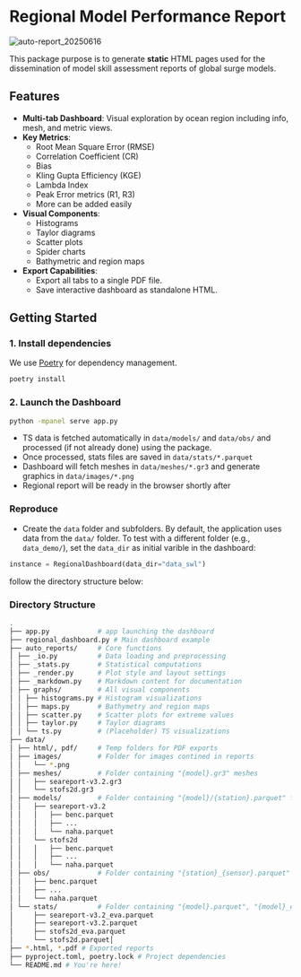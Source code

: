 # Regional Model Performance Report

![auto-report_20250616](https://github.com/user-attachments/assets/fe479755-25c7-4b9d-a9fd-56f1965e0549)

This package purpose is to generate **static** HTML pages used for the dissemination of model skill assessment reports of global surge models.

## Features

- **Multi-tab Dashboard**: Visual exploration by ocean region including info, mesh, and metric views.
- **Key Metrics**:
  - Root Mean Square Error (RMSE)
  - Correlation Coefficient (CR)
  - Bias
  - Kling Gupta Efficiency (KGE)
  - Lambda Index
  - Peak Error metrics (R1, R3)
  - More can be added easily
- **Visual Components**:
  - Histograms
  - Taylor diagrams
  - Scatter plots
  - Spider charts
  - Bathymetric and region maps
- **Export Capabilities**:
  - Export all tabs to a single PDF file.
  - Save interactive dashboard as standalone HTML.

## Getting Started

### 1. Install dependencies
We use [Poetry](https://python-poetry.org/) for dependency management.

```bash
poetry install
```

### 2. Launch the Dashboard
```bash
python -mpanel serve app.py
```

 * TS data is fetched  automatically in `data/models/` and `data/obs/` and processed (if not already done) using the package.
 * Once processed, stats files  are saved in `data/stats/*.parquet`
 * Dashboard will fetch meshes in `data/meshes/*.gr3` and generate graphics in `data/images/*.png`
 * Regional report will be ready in the browser shortly after

### Reproduce

 * Create the `data` folder and subfolders. By default, the application uses data from the `data/` folder. To test with a different folder (e.g., `data_demo/`), set the `data_dir` as initial varible in the dashboard:

```python
instance = RegionalDashboard(data_dir="data_swl")
```


follow the directory structure below:

### Directory Structure

```bash
.
├── app.py            # app launching the dashboard
├── regional_dashboard.py # Main dashboard example
├── auto_reports/     # Core functions
│ ├── _io.py          # Data loading and preprocessing
│ ├── _stats.py       # Statistical computations
│ ├── _render.py      # Plot style and layout settings
│ ├── _markdown.py    # Markdown content for documentation
│ ├── graphs/         # All visual components
│ │ ├── histograms.py # Histogram visualizations
│ │ ├── maps.py       # Bathymetry and region maps
│ │ ├── scatter.py    # Scatter plots for extreme values
│ │ ├── taylor.py     # Taylor diagrams
│ │ └── ts.py         # (Placeholder) TS visualizations
├── data/
│ ├── html/, pdf/     # Temp folders for PDF exports
│ ├── images/         # Folder for images contined in reports
│ │   └── *.png
│ ├── meshes/         # Folder containing "{model}.gr3" meshes
│ │   ├── seareport-v3.2.gr3
│ │   └── stofs2d.gr3
│ ├── models/         # Folder containing "{model}/{station}.parquet" files
│ │   ├── seareport-v3.2
│ │   │   ├── benc.parquet
│ │   │   ├── ...
│ │   │   └── naha.parquet
│ │   └── stofs2d
│ │   │   ├── benc.parquet
│ │   │   ├── ...
│ │   │   └── naha.parquet
│ ├── obs/            # Folder containing "{station}_{sensor}.parquet" observation files
│ │   ├── benc.parquet
│ │   ├── ...
│ │   └── naha.parquet
│ └── stats/          # Folder containing "{model}.parquet", "{model}_eva.parquet" stats computed in auto_report/_stats.py routine
│     ├── seareport-v3.2_eva.parquet
│     ├── seareport-v3.2.parquet
│     ├── stofs2d_eva.parquet
│     └── stofs2d.parquet│
├── *.html, *.pdf # Exported reports
├── pyproject.toml, poetry.lock # Project dependencies
└── README.md # You're here!
```
